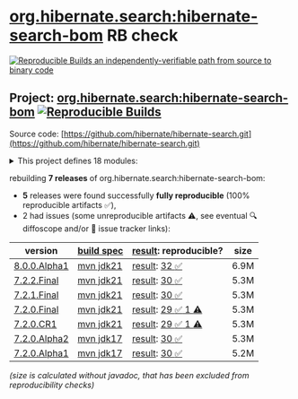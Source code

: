 [org.hibernate.search:hibernate-search-bom](https://central.sonatype.com/artifact/org.hibernate.search/hibernate-search-bom/versions) RB check
=======

[![Reproducible Builds](https://reproducible-builds.org/images/logos/rb.svg) an independently-verifiable path from source to binary code](https://reproducible-builds.org/)

## Project: [org.hibernate.search:hibernate-search-bom](https://central.sonatype.com/artifact/org.hibernate.search/hibernate-search-bom/versions) [![Reproducible Builds](https://img.shields.io/endpoint?url=https://raw.githubusercontent.com/jvm-repo-rebuild/reproducible-central/master/content/org/hibernate/search/hibernate-search-bom/badge.json)](https://github.com/jvm-repo-rebuild/reproducible-central/blob/master/content/org/hibernate/search/hibernate-search-bom/README.md)

Source code: [https://github.com/hibernate/hibernate-search.git](https://github.com/hibernate/hibernate-search.git)

<details><summary>This project defines 18 modules:</summary>

* [org.hibernate.search:hibernate-search-backend-elasticsearch](https://central.sonatype.com/artifact/org.hibernate.search/hibernate-search-backend-elasticsearch/overview)
* [org.hibernate.search:hibernate-search-backend-elasticsearch-aws](https://central.sonatype.com/artifact/org.hibernate.search/hibernate-search-backend-elasticsearch-aws/overview)
* [org.hibernate.search:hibernate-search-backend-lucene](https://central.sonatype.com/artifact/org.hibernate.search/hibernate-search-backend-lucene/overview)
* [org.hibernate.search:hibernate-search-backend-lucene-next](https://central.sonatype.com/artifact/org.hibernate.search/hibernate-search-backend-lucene-next/overview)
* [org.hibernate.search:hibernate-search-bom](https://central.sonatype.com/artifact/org.hibernate.search/hibernate-search-bom/overview)
* [org.hibernate.search:hibernate-search-engine](https://central.sonatype.com/artifact/org.hibernate.search/hibernate-search-engine/overview)
* [org.hibernate.search:hibernate-search-mapper-orm](https://central.sonatype.com/artifact/org.hibernate.search/hibernate-search-mapper-orm/overview)
* [org.hibernate.search:hibernate-search-mapper-orm-batch-jsr352-core](https://central.sonatype.com/artifact/org.hibernate.search/hibernate-search-mapper-orm-batch-jsr352-core/overview)
* [org.hibernate.search:hibernate-search-mapper-orm-batch-jsr352-jberet](https://central.sonatype.com/artifact/org.hibernate.search/hibernate-search-mapper-orm-batch-jsr352-jberet/overview)
* [org.hibernate.search:hibernate-search-mapper-orm-coordination-outbox-polling](https://central.sonatype.com/artifact/org.hibernate.search/hibernate-search-mapper-orm-coordination-outbox-polling/overview)
* [org.hibernate.search:hibernate-search-mapper-orm-jakarta-batch-core](https://central.sonatype.com/artifact/org.hibernate.search/hibernate-search-mapper-orm-jakarta-batch-core/overview)
* [org.hibernate.search:hibernate-search-mapper-orm-jakarta-batch-jberet](https://central.sonatype.com/artifact/org.hibernate.search/hibernate-search-mapper-orm-jakarta-batch-jberet/overview)
* [org.hibernate.search:hibernate-search-mapper-orm-outbox-polling](https://central.sonatype.com/artifact/org.hibernate.search/hibernate-search-mapper-orm-outbox-polling/overview)
* [org.hibernate.search:hibernate-search-mapper-pojo-base](https://central.sonatype.com/artifact/org.hibernate.search/hibernate-search-mapper-pojo-base/overview)
* [org.hibernate.search:hibernate-search-mapper-pojo-standalone](https://central.sonatype.com/artifact/org.hibernate.search/hibernate-search-mapper-pojo-standalone/overview)
* [org.hibernate.search:hibernate-search-util-common](https://central.sonatype.com/artifact/org.hibernate.search/hibernate-search-util-common/overview)
* [org.hibernate.search:hibernate-search-v5migrationhelper-engine](https://central.sonatype.com/artifact/org.hibernate.search/hibernate-search-v5migrationhelper-engine/overview)
* [org.hibernate.search:hibernate-search-v5migrationhelper-orm](https://central.sonatype.com/artifact/org.hibernate.search/hibernate-search-v5migrationhelper-orm/overview)
</details>

rebuilding **7 releases** of org.hibernate.search:hibernate-search-bom:
- **5** releases were found successfully **fully reproducible** (100% reproducible artifacts :white_check_mark:),
- 2 had issues (some unreproducible artifacts :warning:, see eventual :mag: diffoscope and/or :memo: issue tracker links):

| version | [build spec](/BUILDSPEC.md) | [result](https://reproducible-builds.org/docs/jvm/): reproducible? | size |
| -- | --------- | ------ | -- |
| [8.0.0.Alpha1](https://central.sonatype.com/artifact/org.hibernate.search/hibernate-search-bom/8.0.0.Alpha1/pom) | [mvn jdk21](hibernate-search-parent-8.0.0.Alpha1.buildspec) | [result](hibernate-search-parent-8.0.0.Alpha1.buildinfo): [32 :white_check_mark: ](hibernate-search-parent-8.0.0.Alpha1.buildcompare) | 6.9M |
| [7.2.2.Final](https://central.sonatype.com/artifact/org.hibernate.search/hibernate-search-bom/7.2.2.Final/pom) | [mvn jdk21](hibernate-search-parent-7.2.2.Final.buildspec) | [result](hibernate-search-parent-7.2.2.Final.buildinfo): [30 :white_check_mark: ](hibernate-search-parent-7.2.2.Final.buildcompare) | 5.3M |
| [7.2.1.Final](https://central.sonatype.com/artifact/org.hibernate.search/hibernate-search-bom/7.2.1.Final/pom) | [mvn jdk21](hibernate-search-parent-7.2.1.Final.buildspec) | [result](hibernate-search-parent-7.2.1.Final.buildinfo): [30 :white_check_mark: ](hibernate-search-parent-7.2.1.Final.buildcompare) | 5.3M |
| [7.2.0.Final](https://central.sonatype.com/artifact/org.hibernate.search/hibernate-search-bom/7.2.0.Final/pom) | [mvn jdk21](hibernate-search-parent-7.2.0.Final.buildspec) | [result](hibernate-search-parent-7.2.0.Final.buildinfo): [29 :white_check_mark:  1 :warning:](hibernate-search-parent-7.2.0.Final.buildcompare) | 5.3M |
| [7.2.0.CR1](https://central.sonatype.com/artifact/org.hibernate.search/hibernate-search-bom/7.2.0.CR1/pom) | [mvn jdk21](hibernate-search-parent-7.2.0.CR1.buildspec) | [result](hibernate-search-parent-7.2.0.CR1.buildinfo): [29 :white_check_mark:  1 :warning:](hibernate-search-parent-7.2.0.CR1.buildcompare) | 5.3M |
| [7.2.0.Alpha2](https://central.sonatype.com/artifact/org.hibernate.search/hibernate-search-bom/7.2.0.Alpha2/pom) | [mvn jdk17](hibernate-search-parent-7.2.0.Alpha2.buildspec) | [result](hibernate-search-parent-7.2.0.Alpha2.buildinfo): [30 :white_check_mark: ](hibernate-search-parent-7.2.0.Alpha2.buildcompare) | 5.3M |
| [7.2.0.Alpha1](https://central.sonatype.com/artifact/org.hibernate.search/hibernate-search-bom/7.2.0.Alpha1/pom) | [mvn jdk17](hibernate-search-parent-7.2.0.Alpha1.buildspec) | [result](hibernate-search-parent-7.2.0.Alpha1.buildinfo): [30 :white_check_mark: ](hibernate-search-parent-7.2.0.Alpha1.buildcompare) | 5.2M |

<i>(size is calculated without javadoc, that has been excluded from reproducibility checks)</i>
